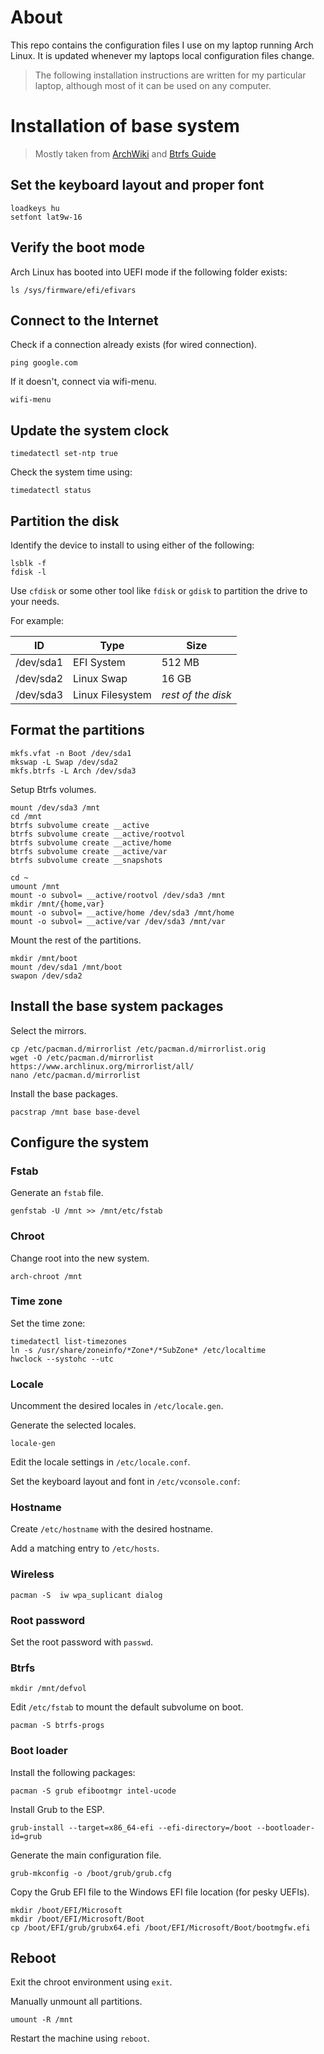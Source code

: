# About
This repo contains the configuration files I use on my laptop running Arch
Linux. It is updated whenever my laptops local configuration files change.

> The following installation instructions are written for my particular laptop,
> although most of it can be used on any computer.

# Installation of base system
> Mostly taken from
> [ArchWiki](http://wiki.archlinux.org/index.php/Installation_guide) and
> [Btrfs Guide](https://andrewwong.id.au/blog/pure-btrfs-installation/)

## Set the keyboard layout and proper font
```
loadkeys hu
setfont lat9w-16
```

## Verify the boot mode
Arch Linux has booted into UEFI mode if the following folder exists:
```
ls /sys/firmware/efi/efivars
```

## Connect to the Internet
Check if a connection already exists (for wired connection).
```
ping google.com
```

If it doesn't, connect via wifi-menu.
```
wifi-menu
```

## Update the system clock
```
timedatectl set-ntp true
```

Check the system time using:
```
timedatectl status
```

## Partition the disk
Identify the device to install to using either of the following:
```
lsblk -f
fdisk -l
```

Use `cfdisk` or some other tool like `fdisk` or `gdisk` to partition the
drive to your needs.

For example:

| ID        | Type             | Size               |
| --------- | ---------------- | ------------------ |
| /dev/sda1 | EFI System       | 512 MB             |
| /dev/sda2 | Linux Swap       | 16 GB              |
| /dev/sda3 | Linux Filesystem | *rest of the disk* |

## Format the partitions
```
mkfs.vfat -n Boot /dev/sda1
mkswap -L Swap /dev/sda2
mkfs.btrfs -L Arch /dev/sda3
```

Setup Btrfs volumes.
```
mount /dev/sda3 /mnt
cd /mnt
btrfs subvolume create __active
btrfs subvolume create __active/rootvol
btrfs subvolume create __active/home
btrfs subvolume create __active/var
btrfs subvolume create __snapshots

cd ~
umount /mnt
mount -o subvol= __active/rootvol /dev/sda3 /mnt
mkdir /mnt/{home,var}
mount -o subvol= __active/home /dev/sda3 /mnt/home
mount -o subvol= __active/var /dev/sda3 /mnt/var
```

Mount the rest of the partitions.
```
mkdir /mnt/boot
mount /dev/sda1 /mnt/boot
swapon /dev/sda2
```

## Install the base system packages
Select the mirrors.
```
cp /etc/pacman.d/mirrorlist /etc/pacman.d/mirrorlist.orig
wget -O /etc/pacman.d/mirrorlist https://www.archlinux.org/mirrorlist/all/
nano /etc/pacman.d/mirrorlist
```

Install the base packages.
```
pacstrap /mnt base base-devel
```

## Configure the system

### Fstab
Generate an `fstab` file.
```
genfstab -U /mnt >> /mnt/etc/fstab
```

### Chroot
Change root into the new system.
```
arch-chroot /mnt
```

### Time zone
Set the time zone:
```
timedatectl list-timezones
ln -s /usr/share/zoneinfo/*Zone*/*SubZone* /etc/localtime
hwclock --systohc --utc
```

### Locale
Uncomment the desired locales in `/etc/locale.gen`.

Generate the selected locales.
```
locale-gen
```

Edit the locale settings in `/etc/locale.conf`.

Set the keyboard layout and font in `/etc/vconsole.conf`:

### Hostname
Create `/etc/hostname` with the desired hostname.

Add a matching entry to `/etc/hosts`.

### Wireless
```
pacman -S  iw wpa_suplicant dialog
```

### Root password
Set the root password with `passwd`.

### Btrfs
```
mkdir /mnt/defvol
```

Edit `/etc/fstab` to mount the default subvolume on boot.

```
pacman -S btrfs-progs
```

### Boot loader
Install the following packages:
```
pacman -S grub efibootmgr intel-ucode
```

Install Grub to the ESP.
```
grub-install --target=x86_64-efi --efi-directory=/boot --bootloader-id=grub
```

Generate the main configuration file.
```
grub-mkconfig -o /boot/grub/grub.cfg
```

Copy the Grub EFI file to the Windows EFI file location (for pesky UEFIs).
```
mkdir /boot/EFI/Microsoft
mkdir /boot/EFI/Microsoft/Boot
cp /boot/EFI/grub/grubx64.efi /boot/EFI/Microsoft/Boot/bootmgfw.efi
```

## Reboot
Exit the chroot environment using `exit`.

Manually unmount all partitions.
```
umount -R /mnt
```

Restart the machine using `reboot`.
